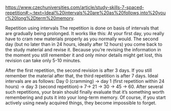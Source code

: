 https://www.czechuniversities.com/article/study-skills-7-spaced-repetition#:~:text=Ideal%20intervals%20are%20as%20follows,into%20your%20long%2Dterm%20memory.

Repetition using intervals
The repetition is done on basis of intervals that are gradually being prolonged. It works like this: At your first day, you really have to cram new materials properly as you normally would. The second day (but no later than in 24 hours, ideally after 12 hours) you come back to the study material and revise it. Because you’re revising the information in the moment you still remember it and only minor details might get lost, this revision can take only 5-10 minutes.

After the first repetition, the second revision is after 3 days. If you still remember the material after that, the third repetition is after 7 days. Ideal intervals are as follows:  Day 0 (cramming) -> day 1 (first repetition within 24 hours) -> day 3 (second repetition)-> 7-> 21 -> 30 -> 45 -> 60. After several such repetitions, your brain should finally evaluate that it’s something worth remembering and puts it into your long-term memory. Of course, if you start actively using newly acquired things, they become impossible to forget.


